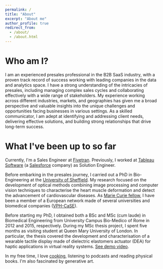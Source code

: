 ```yaml
---
permalink: /
title: "About"
excerpt: "About me"
author_profile: true
redirect_from: 
  - /about/
  - /about.html
---
```

# Who am I?
I am an experienced presales professional in the B2B SaaS industry, with a proven track record of success working with leading companies in the data and analytics space. I have a strong understanding of the intricacies of presales, including managing complex sales cycles and collaborating effectively with a wide range of stakeholders. My experience working across different industries, markets, and geographies has given me a broad perspective and valuable insights into the unique challenges and opportunities facing businesses in various settings. As a skilled communicator, I am adept at identifying and addressing client needs, delivering effective solutions, and building strong relationships that drive long-term success. 

# What I've been up to so far

Currently, I'm a Sales Engineer at [Fivetran](https://www.fivetran.com/). Previously, I worked at [Tableau Software](https://www.tableau.com/) (a [Salesforce](https://www.salesforce.com/) company) as Solution Engineer.

Before embarking in the presales journey, I carried out a PhD in Bio-Engineering at the [University of Sheffield](https://www.sheffield.ac.uk/). My research focused on the development of optical methods combining image processing and computer vision techniques to characterise the heart muscle deformation and detect the advancement of cardiovascular diseases. As [Marie Curie fellow](https://ec.europa.eu/research/mariecurieactions/node_en), I have been a member of a European network made of several universities and biomedical companies ([VPH-CaSE](https://cordis.europa.eu/project/id/642612)).

Before starting my PhD, I obtained both a BSc and MSc (cum laude) in Biomedical Engineering from University Campus Bio-Medico of Rome in 2012 and 2015, respectively. During my MSc thesis project, I spent five months as visiting student at Queen Mary University of London. In particular, the thesis covered the development and characterisation of a wearable tactile display made of dielectric elastomers actuator (DEA) for haptic applications in virtual reality systems. [See demo video](https://www.youtube.com/watch?v=RnTjN5ySO_E).

In my free time, I love [cooking](https://www.instagram.com/paoloxcook/), listening to podcasts and reading physical books. I'm also fascinated by generative art.
